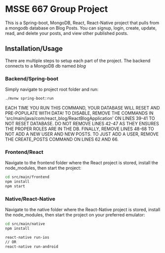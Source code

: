 # MSSE 667 Group Project

This is a Spring-boot, MongoDB, React, React-Native project that pulls from a mongodb database on Blog Posts. You can 
signup, login, create, update, read, and delete your posts, and view other published posts.

## Installation/Usage

There are multiple steps to setup each part of the project. The backend connects to a MongoDB db named *blog*

### Backend/Spring-boot

Simply navigate to project root folder and run:
```bash
./mvnw spring-boot:run
```
EACH TIME YOU RUN THIS COMMAND, YOUR DATABASE WILL RESET AND PRE-POPULATE WITH DATA! TO DISABLE, REMOVE THE COMMANDS IN 
'src/main/java/com/react_blog/ReactBlogApplication' ON LINES 39-41 TO NOT RESET DATABASE. DO NOT REMOVE LINES 42-47 AS 
THEY ENSURES THE PROPER ROLES ARE IN THE DB. FINALLY, REMOVE LINES 48-68 TO NOT ADD A NEW USER AND NEW POSTS. TO JUST 
ADD A USER, REMOVE THE CREATE_POSTS COMMAND ON LINES 62 AND 66.

### Frontend/React
Navigate to the frontend folder where the React project is stored, install the node_modules, then start the project:
```bash
cd src/main/frontend
npm install
npm start
```

### Native/React-Native
Navigate to the native folder where the React-Native project is stored, install the node_modules, then start the project
 on your preferred emulator:
```bash
cd src/main/native
npm install

react-native run-ios
// OR 
react-native run-android
```

